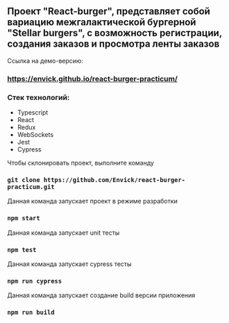 
<h2>Проект "React-burger", представляет собой вариацию межгалактической бургерной "Stellar burgers",
с возможность регистрации, создания заказов и просмотра ленты заказов</h2>

Ссылка на демо-версию: 
### https://envick.github.io/react-burger-practicum/

<h3>Стек технологий:</h3>
<ul>
    <li>
        Typescript
    </li>
    <li>
        React
    </li>
    <li>
        Redux
    </li>
    <li>
        WebSockets
    </li>
    <li>
        Jest
    </li>
    <li>
        Cypress
    </li>
</ul>

Чтобы склонировать проект, выполните команду 

### `git clone https://github.com/Envick/react-burger-practicum.git`

Данная команда запускает проект в режиме разработки

### `npm start`

Данная команда запускает unit тесты

### `npm test`

Данная команда запускает cypress тесты

### `npm run cypress`

Данная команда запускает создание build версии приложения 

### `npm run build`


